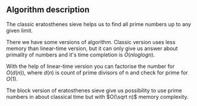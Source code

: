 ## Algorithm description

The classic eratosthenes sieve helps us to find all prime numbers up to any given limit. 

There we have some versions of algorithm. Classic version uses less memory than linear-time version, but it can only give us answer about primality of numbers and it's time completion is $O(nloglogn)$. 

With the help of linear-time version you can factorise the number for $O(d(n))$, where $d(n)$ is count of prime divisors of n and check for prime for $O(1)$.

The block version of eratosthenes sieve give us possibility to use prime numbers in about classical time but with $O(\sqrt n)$ memory complexity.